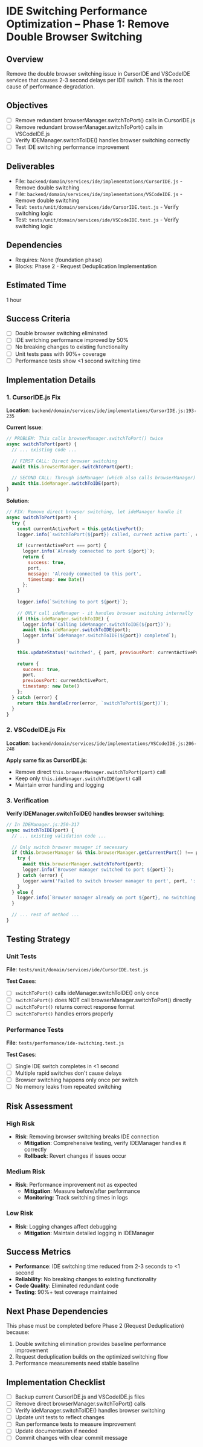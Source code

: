 # IDE Switching Performance Optimization – Phase 1: Remove Double Browser Switching

## Overview
Remove the double browser switching issue in CursorIDE and VSCodeIDE services that causes 2-3 second delays per IDE switch. This is the root cause of performance degradation.

## Objectives
- [ ] Remove redundant browserManager.switchToPort() calls in CursorIDE.js
- [ ] Remove redundant browserManager.switchToPort() calls in VSCodeIDE.js
- [ ] Verify IDEManager.switchToIDE() handles browser switching correctly
- [ ] Test IDE switching performance improvement

## Deliverables
- File: `backend/domain/services/ide/implementations/CursorIDE.js` - Remove double switching
- File: `backend/domain/services/ide/implementations/VSCodeIDE.js` - Remove double switching
- Test: `tests/unit/domain/services/ide/CursorIDE.test.js` - Verify switching logic
- Test: `tests/unit/domain/services/ide/VSCodeIDE.test.js` - Verify switching logic

## Dependencies
- Requires: None (foundation phase)
- Blocks: Phase 2 - Request Deduplication Implementation

## Estimated Time
1 hour

## Success Criteria
- [ ] Double browser switching eliminated
- [ ] IDE switching performance improved by 50%
- [ ] No breaking changes to existing functionality
- [ ] Unit tests pass with 90%+ coverage
- [ ] Performance tests show <1 second switching time

## Implementation Details

### 1. CursorIDE.js Fix
**Location**: `backend/domain/services/ide/implementations/CursorIDE.js:193-235`

**Current Issue**:
```javascript
// PROBLEM: This calls browserManager.switchToPort() twice
async switchToPort(port) {
  // ... existing code ...
  
  // FIRST CALL: Direct browser switching
  await this.browserManager.switchToPort(port);
  
  // SECOND CALL: Through ideManager (which also calls browserManager)
  await this.ideManager.switchToIDE(port);
}
```

**Solution**:
```javascript
// FIX: Remove direct browser switching, let ideManager handle it
async switchToPort(port) {
  try {
    const currentActivePort = this.getActivePort();
    logger.info(`switchToPort(${port}) called, current active port:`, currentActivePort);
    
    if (currentActivePort === port) {
      logger.info(`Already connected to port ${port}`);
      return {
        success: true,
        port,
        message: 'Already connected to this port',
        timestamp: new Date()
      };
    }
    
    logger.info(`Switching to port ${port}`);
    
    // ONLY call ideManager - it handles browser switching internally
    if (this.ideManager.switchToIDE) {
      logger.info(`Calling ideManager.switchToIDE(${port})`);
      await this.ideManager.switchToIDE(port);
      logger.info(`ideManager.switchToIDE(${port}) completed`);
    }
    
    this.updateStatus('switched', { port, previousPort: currentActivePort });
    
    return {
      success: true,
      port,
      previousPort: currentActivePort,
      timestamp: new Date()
    };
  } catch (error) {
    return this.handleError(error, `switchToPort(${port})`);
  }
}
```

### 2. VSCodeIDE.js Fix
**Location**: `backend/domain/services/ide/implementations/VSCodeIDE.js:206-248`

**Apply same fix as CursorIDE.js**:
- Remove direct `this.browserManager.switchToPort(port)` call
- Keep only `this.ideManager.switchToIDE(port)` call
- Maintain error handling and logging

### 3. Verification
**Verify IDEManager.switchToIDE() handles browser switching**:
```javascript
// In IDEManager.js:250-317
async switchToIDE(port) {
  // ... existing validation code ...
  
  // Only switch browser manager if necessary
  if (this.browserManager && this.browserManager.getCurrentPort() !== port) {
    try {
      await this.browserManager.switchToPort(port);
      logger.info(`Browser manager switched to port ${port}`);
    } catch (error) {
      logger.warn('Failed to switch browser manager to port', port, ':', error.message);
    }
  } else {
    logger.info(`Browser manager already on port ${port}, no switching needed`);
  }
  
  // ... rest of method ...
}
```

## Testing Strategy

### Unit Tests
**File**: `tests/unit/domain/services/ide/CursorIDE.test.js`

**Test Cases**:
- [ ] `switchToPort()` calls ideManager.switchToIDE() only once
- [ ] `switchToPort()` does NOT call browserManager.switchToPort() directly
- [ ] `switchToPort()` returns correct response format
- [ ] `switchToPort()` handles errors properly

### Performance Tests
**File**: `tests/performance/ide-switching.test.js`

**Test Cases**:
- [ ] Single IDE switch completes in <1 second
- [ ] Multiple rapid switches don't cause delays
- [ ] Browser switching happens only once per switch
- [ ] No memory leaks from repeated switching

## Risk Assessment

### High Risk
- **Risk**: Removing browser switching breaks IDE connection
  - **Mitigation**: Comprehensive testing, verify IDEManager handles it correctly
  - **Rollback**: Revert changes if issues occur

### Medium Risk
- **Risk**: Performance improvement not as expected
  - **Mitigation**: Measure before/after performance
  - **Monitoring**: Track switching times in logs

### Low Risk
- **Risk**: Logging changes affect debugging
  - **Mitigation**: Maintain detailed logging in IDEManager

## Success Metrics
- **Performance**: IDE switching time reduced from 2-3 seconds to <1 second
- **Reliability**: No breaking changes to existing functionality
- **Code Quality**: Eliminated redundant code
- **Testing**: 90%+ test coverage maintained

## Next Phase Dependencies
This phase must be completed before Phase 2 (Request Deduplication) because:
1. Double switching elimination provides baseline performance improvement
2. Request deduplication builds on the optimized switching flow
3. Performance measurements need stable baseline

## Implementation Checklist
- [ ] Backup current CursorIDE.js and VSCodeIDE.js files
- [ ] Remove direct browserManager.switchToPort() calls
- [ ] Verify ideManager.switchToIDE() handles browser switching
- [ ] Update unit tests to reflect changes
- [ ] Run performance tests to measure improvement
- [ ] Update documentation if needed
- [ ] Commit changes with clear commit message 